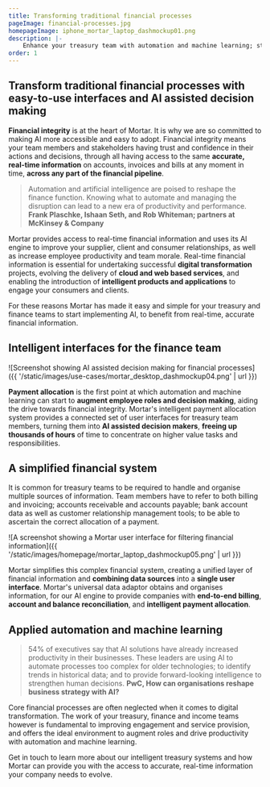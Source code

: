 ```yaml
---
title: Transforming traditional financial processes
pageImage: financial-processes.jpg
homepageImage: iphone_mortar_laptop_dashmockup01.png
description: |-
    Enhance your treasury team with automation and machine learning; start benefiting from accurate, real-time financial information. Mortar's intelligent user-interfaces transform traditional financial processes.
order: 1
---
```


Transform traditional financial processes with easy-to-use interfaces and AI assisted decision making
-----------------------------------------------------------------------------------------------------

**Financial integrity** is at the heart of Mortar. It is why we are so committed to making AI more accessible and easy to adopt. Financial integrity means your team members and stakeholders having trust and confidence in their actions and decisions, through all having access to the same **accurate, real-time information** on accounts, invoices and bills at any moment in time, **across any part of the financial pipeline**.

> Automation and artificial intelligence are poised to reshape the finance function. Knowing what to automate and managing the disruption can lead to a new era of productivity and performance.
> **Frank Plaschke, Ishaan Seth, and Rob Whiteman; partners at McKinsey & Company**

Mortar provides access to real-time financial information and uses its AI engine to improve your supplier, client and consumer relationships, as well as increase employee productivity and team morale. Real-time financial information is essential for undertaking successful **digital transformation** projects, evolving the delivery of **cloud and web based services**, and enabling the introduction of **intelligent products and applications** to engage your consumers and clients.

For these reasons Mortar has made it easy and simple for your treasury and finance teams to start implementing AI, to benefit from real-time, accurate financial information.  

Intelligent interfaces for the finance team
-----------------------------------------------------------------------------------------------------

![Screenshot showing AI assisted decision making for financial processes]({{ '/static/images/use-cases/mortar_desktop_dashmockup04.png' | url }})

**Payment allocation** is the first point at which automation and machine learning can start to **augment employee roles and decision making**, aiding the drive towards financial integrity. Mortar's intelligent payment allocation system provides a connected set of user interfaces for treasury team members, turning them into **AI assisted decision makers**, **freeing up thousands of hours** of time to concentrate on higher value tasks and responsibilities.

A simplified financial system
-----------------------------------------------------------------------------------------------------

It is common for treasury teams to be required to handle and organise multiple sources of information. Team members have to refer to both billing and invoicing; accounts receivable and accounts payable; bank account data as well as customer relationship management tools; to be able to ascertain the correct allocation of a payment.

![A screenshot showing a Mortar user interface for filtering financial information]({{ '/static/images/homepage/mortar_laptop_dashmockup05.png' | url }})

Mortar simplifies this complex financial system, creating a unified layer of financial information and **combining data sources** into a **single user interface**. Mortar's universal data adaptor obtains and organises information, for our AI engine to provide companies with **end-to-end billing**, **account and balance reconciliation**, and **intelligent payment allocation**.

Applied automation and machine learning
------------------------------------------------------------------------------

> 54% of executives say that AI solutions have already increased productivity in their businesses. These leaders are using AI to automate processes too complex for older technologies; to identify trends in historical data; and to provide forward-looking intelligence to strengthen human decisions.
> **PwC, How can organisations reshape business strategy with AI?**

Core financial processes are often neglected when it comes to digital transformation. The work of your treasury, finance and income teams however is fundamental to improving engagement and service provision, and offers the ideal environment to augment roles and drive productivity with automation and machine learning.

Get in touch to learn more about our intelligent treasury systems and how Mortar can provide you with the access to accurate, real-time information your company needs to evolve.


